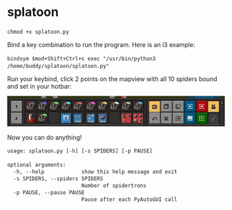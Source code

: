 # splatoon

`chmod +x splatoon.py`

Bind a key combination to run the program. Here is an i3 example:

`bindsym $mod+Shift+Ctrl+s exec "/usr/bin/python3 /home/buddy/splatoon/splatoon.py"`

Run your keybind, click 2 points on the mapview with all 10 spiders bound and set in your hotbar:

![Spider Remotes in Hotbar](hotbar.png)

Now you can do anything!

```
usage: splatoon.py [-h] [-s SPIDERS] [-p PAUSE]

optional arguments:
  -h, --help            show this help message and exit
  -s SPIDERS, --spiders SPIDERS
                        Number of spidertrons
  -p PAUSE, --pause PAUSE
                        Pause after each PyAutoGUI call
```